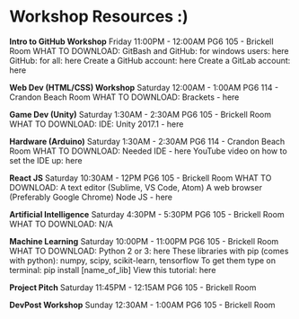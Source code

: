# Workshop Resources :) 

**Intro to GitHub Workshop**
Friday
11:00PM - 12:00AM
PG6 105 - Brickell Room
WHAT TO DOWNLOAD:
GitBash and GitHub: for windows users: here 
GitHub: for all: here
Create a GitHub account: here
Create a GitLab account: here

**Web Dev (HTML/CSS) Workshop**
Saturday
12:00AM - 1:00AM
PG6 114 - Crandon Beach Room
WHAT TO DOWNLOAD:
Brackets - here

**Game Dev (Unity)** 
Saturday
1:30AM - 2:30AM
PG6 105 - Brickell Room
WHAT TO DOWNLOAD:
IDE: Unity 2017.1 - here

**Hardware (Arduino)**
Saturday
1:30AM - 2:30AM
PG6 114 - Crandon Beach Room
WHAT TO DOWNLOAD: 
Needed IDE - here
YouTube video on how to set the IDE up:
here

**React JS**
Saturday
10:30AM - 12PM
PG6 105 - Brickell Room
WHAT TO DOWNLOAD: 
A text editor (Sublime, VS Code, Atom)
A web browser (Preferably Google Chrome)
Node JS - here

**Artificial Intelligence**
Saturday
4:30PM - 5:30PM
PG6 105 - Brickell Room
WHAT TO DOWNLOAD: 
N/A

**Machine Learning**
Saturday
10:00PM - 11:00PM
PG6 105 - Brickell Room
WHAT TO DOWNLOAD: 
Python 2 or 3: here
These libraries with pip (comes with python): numpy, scipy, scikit-learn, tensorflow
To get them type on terminal: pip install [name_of_lib]
View this tutorial: here 

**Project Pitch**
Saturday
11:45PM - 12:15AM
PG6 105 - Brickell Room

**DevPost Workshop**
Sunday
12:30AM - 1:00AM
PG6 105 - Brickell Room
